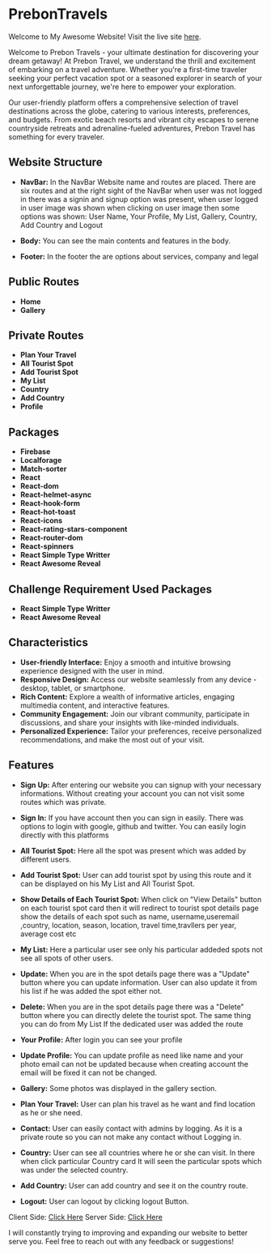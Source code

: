 # PrebonTravels

Welcome to My Awesome Website! Visit the live site [here](https://assignment-10-prebon-travels.web.app/).



Welcome to Prebon Travels - your ultimate destination for discovering your dream getaway! At Prebon Travel, we understand the thrill and excitement of embarking on a travel adventure. Whether you're a first-time traveler seeking your perfect vacation spot or a seasoned explorer in search of your next unforgettable journey, we're here to empower your exploration.

Our user-friendly platform offers a comprehensive selection of travel destinations across the globe, catering to various interests, preferences, and budgets. From exotic beach resorts and vibrant city escapes to serene countryside retreats and adrenaline-fueled adventures, Prebon Travel has something for every traveler.

## Website Structure
- **NavBar:** In the NavBar Website name and routes are placed. There are six routes and at the right sight of the NavBar when user was not logged in there was a signin and signup option was present, when user logged in user image was shown when clicking on user image then some options was shown: User Name, Your Profile, My List, Gallery, Country, Add Country and Logout

- **Body:** You can see the main contents and features in the body.

- **Footer:** In the footer the are options about services, company and legal

## Public Routes

- **Home**
- **Gallery**


## Private Routes

- **Plan Your Travel**
- **All Tourist Spot**
- **Add Tourist Spot**
- **My List**
- **Country**
- **Add Country**
- **Profile**


## Packages


- **Firebase**
- **Localforage**
- **Match-sorter**
- **React**
- **React-dom**
- **React-helmet-async**
- **React-hook-form**
- **React-hot-toast**
- **React-icons**
- **React-rating-stars-component**
- **React-router-dom**
- **React-spinners**
- **React Simple Type Writter**
- **React Awesome Reveal**

## Challenge Requirement Used Packages

- **React Simple Type Writter**
- **React Awesome Reveal**


## Characteristics

- **User-friendly Interface:** Enjoy a smooth and intuitive browsing experience designed with the user in mind.
- **Responsive Design:** Access our website seamlessly from any device - desktop, tablet, or smartphone.
- **Rich Content:** Explore a wealth of informative articles, engaging multimedia content, and interactive features.
- **Community Engagement:** Join our vibrant community, participate in discussions, and share your insights with like-minded individuals.
- **Personalized Experience:** Tailor your preferences, receive personalized recommendations, and make the most out of your visit.

## Features
- **Sign Up:** After entering our website you can signup with your necessary informations. Without creating your account you can not visit some routes which was private.

- **Sign In:** If you have account then you can sign in easily. There was options to login with google, github and twitter. You can easily login directly with this platforms

- **All Tourist Spot:** Here all the spot was present which was added by different users.

- **Add Tourist Spot:** User can add tourist spot by using this route and it can be displayed on his My List and All Tourist Spot.

- **Show Details of Each Tourist Spot:** When click on "View Details" button on each tourist spot card then it will redirect to tourist spot details page show the details of each spot such as name, username,useremail ,country, location, season, location, travel time,travllers per year, average cost etc

- **My List:** Here a particular user see only his particular addeded spots not see all spots of other users.

- **Update:** When you are in the spot details page there was a "Update" button where you can update information. User can also update it from his list if he was added the spot either not.

- **Delete:** When you are in the spot details page there was a "Delete" button where you can directly delete the tourist spot. The same thing you can do from My List If the dedicated user was added the route

- **Your Profile:** After login  you can see your profile

- **Update Profile:** You can update profile as need like name and your photo email can not be updated because when creating account the email will be fixed it can not be changed.

- **Gallery:** Some photos was displayed in the gallery section.

- **Plan Your Travel:** User can plan his travel as he want and find location as he or she need.

- **Contact:** User can easily contact with admins by logging. As it is a private route so you can not make any contact without Logging in.  

- **Country:** User can see all countries where he or she can visit. In there when click particular Country card It will seen the particular spots which was under the selected country.

- **Add Country:** User can add country and see it on the country route.  

- **Logout:** User can logout by clicking logout Button.



Client Side: [Click Here](https://assignment-10-prebon-travels.web.app/)
Server Side: [Click Here](https://assignment-10-server-sable-five.vercel.app/)

I will constantly trying to improving and expanding our website to better serve you. Feel free to reach out with any feedback or suggestions!


